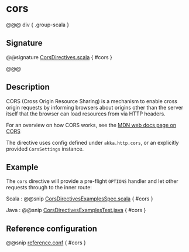 # cors

@@@ div { .group-scala }

## Signature

@@signature [CorsDirectives.scala](/akka-http/src/main/scala/akka/http/scaladsl/server/directives/CorsDirectives.scala) { #cors }

@@@

## Description

CORS (Cross Origin Resource Sharing) is a mechanism to enable cross origin requests by informing browsers about origins
other than the server itself that the browser can load resources from via HTTP headers.

For an overview on how CORS works, see the [MDN web docs page on CORS](https://developer.mozilla.org/en-US/docs/Web/HTTP/CORS)

The directive uses config defined under `akka.http.cors`, or an explicitly provided `CorsSettings` instance.

## Example

The `cors` directive will provide a pre-flight `OPTIONS` handler and let other requests through to the inner route: 

Scala
:  @@snip [CorsDirectivesExamplesSpec.scala](/docs/src/test/scala/docs/http/scaladsl/server/directives/CorsDirectivesExamplesSpec.scala) { #cors }

Java
:  @@snip [CorsDirectivesExamplesTest.java](/docs/src/test/java/docs/http/javadsl/server/directives/CorsDirectivesExamplesTest.java) { #cors }


## Reference configuration

@@snip [reference.conf](/akka-http/src/main/resources/reference.conf) { #cors }